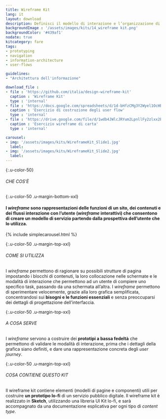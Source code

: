 ```yaml
---
title: Wireframe Kit
lang: it
layout: download
description: Definisci il modello di interazione e l’organizzazione di informazioni e contenuti nelle schermate
backgroundImage : '/assets/images/kits/14_wireframe kit.png'
backgroundColor: '#439af1'
nodate: true
kitcategory: fare
tags:
- prototyping
- navigation
- information-architecture
- user-flows

guidelines:
- "Architettura dell'informazione"

download_file :
- file : 'https://github.com/italia/design-wireframe-kit'
  caption : 'Wireframe Kit'
  type : 'internal'
- file : 'https://docs.google.com/spreadsheets/d/1d-bHfzCMg3Y2Wyel1OcHBF74BpTlx1bCpJ7l56K7Xac/edit?usp=sharing'
  caption : 'Esercizio di costruzione degli user flow'
  type : 'internal'
- file : 'https://drive.google.com/file/d/1wdb4JWlcJRYum2LpnllFy2zlxx2EptYx/view?usp=sharing'
  caption : 'Esercizio wireframe di carta'
  type : 'internal'

carousel:
- img: '/assets/images/kits/WireframeKit_Slide1.jpg'
  label:
- img: '/assets/images/kits/WireframeKit_Slide2.jpg'
  label:
---
```


{:.u-color-50}
###### CHE COS’È

{:.u-color-50 .u-margin-bottom-xxl}
#### I *wireframe* sono rappresentazioni delle funzioni di un sito, dei contenuti e dei flussi interazione con l’utente (*wireframe* interattivi) che consentono di creare un **modello di servizio** partendo dalla prospettiva dell’utente che lo utilizza.
{% include simplecarousel.html  %}

{:.u-color-50 .u-margin-top-xxl}
###### COME SI UTILIZZA
I *wireframe* permettono di ragionare su possibili strutture di pagina impostando i blocchi di contenuti, la loro collocazione nelle schermate e le modalità di interazione che permettono ad un utente di compiere uno specifico task, passando da una schermata all’altra. I *wireframe* permettono di sperimentare velocemente, grazie alla loro grafica semplificata, concentrandosi sui **bisogni e le funzioni essenziali** e senza preoccuparsi dei dettagli di progettazione dell’interfaccia.


{:.u-color-50 .u-margin-top-xxl}
###### A COSA SERVE
I *wireframe* servono a costruire dei **prototipi a bassa fedeltà** che permettono di validare le modalità di interazione, prima che i dettagli della grafica siano definiti, e dare una rappresentazione concreta degli *user journey*.

{:.u-color-50 .u-margin-top-xxl}
###### COSA CONTIENE QUESTO KIT
Il wireframe kit contiene elementi (modelli di pagine e componenti) utili per costruire **un prototipo lo-fi** di un servizio pubblico digitale. Il wireframe kit è realizzato in **Sketch**, utilizzando una libreria UI Kit lo-fi, e sarà accompagnato da una documentazione esplicativa per ogni tipo di *content type*.
